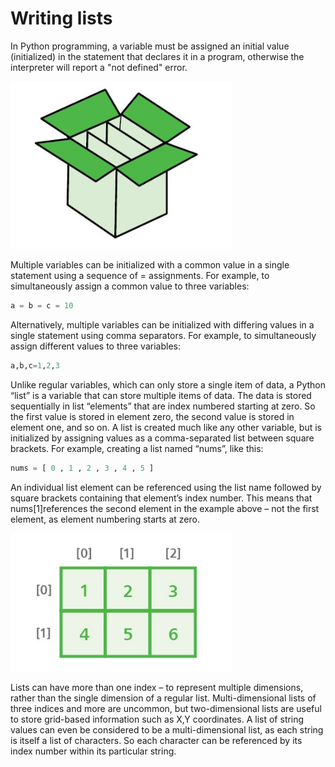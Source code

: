 # Writing lists

In Python programming, a variable must be assigned an initial value 
(initialized) in the statement that declares it in a program, otherwise the 
interpreter will report a "not defined" error.

<p class="center">

![lists](images/lists.png)

</p>

Multiple variables can be initialized with a common value in a single 
statement using a sequence of = assignments. For example, to simultaneously
assign a common value to three variables:

```py
a = b = c = 10
```

Alternatively, multiple variables can be initialized with differing values in
a single statement using comma separators. For example, to simultaneously 
assign different values to three variables:

```py
a,b,c=1,2,3
```

Unlike regular variables, which can only store a single item of data, a Python
“list” is a variable that can store multiple items of data. The data is stored
sequentially in list “elements” that are index numbered starting at zero. So the
first value is stored in element zero, the second value is stored in element one,
and so on.
A list is created much like any other variable, but is initialized by assigning
values as a comma-separated list between square brackets. For example, creating
a list named “nums”, like this:

```py
nums = [ 0 , 1 , 2 , 3 , 4 , 5 ]
```

An individual list element can be referenced using the list name followed by
square brackets containing that element’s index number. This means that 
nums[1]references the second element in the example above – not the first
element, as element numbering starts at zero.

<p class="center">

![lists](images/index.png)

</p>

Lists can have more than one index – to represent multiple dimensions, rather
than the single dimension of a regular list. Multi-dimensional lists of three
indices and more are uncommon, but two-dimensional lists are useful to store
grid-based information such as X,Y coordinates.
A list of string values can even be considered to be a multi-dimensional list,
as each string is itself a list of characters. So each character can be 
referenced by its index number within its particular string.

